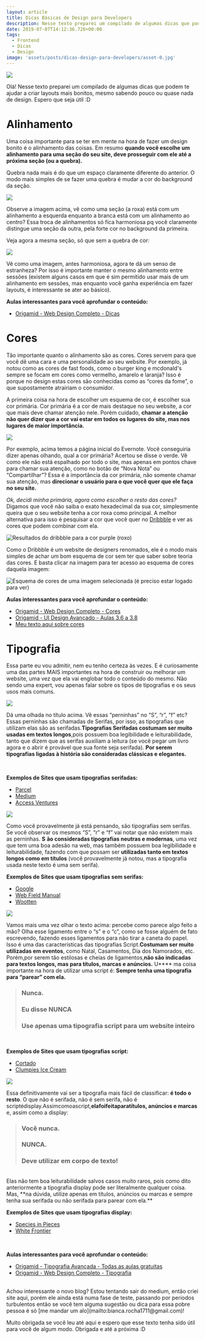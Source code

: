 ```yaml
---
layout: article
title: Dicas Básicas de Design para Developers
description: Nesse texto preparei um compilado de algumas dicas que podem te ajudar a criar layouts mais bonitos, mesmo sabendo pouco ou quase nada de design. Espero que seja útil :D
date: 2019-07-07T14:12:36.726+00:00
tags:
  - Frontend
  - Dicas
  - Design
image: 'assets/posts/dicas-design-para-developers/asset-0.jpg'
---
```


![](assets/posts/dicas-design-para-developers/asset-0.jpg)

Olá! Nesse texto preparei um compilado de algumas dicas que podem te ajudar a criar layouts mais bonitos, mesmo sabendo pouco ou quase nada de design. Espero que seja útil :D

<!--more-->

# Alinhamento

Uma coisa importante para se ter em mente na hora de fazer um design bonito é o alinhamento das coisas. Em resumo **quando você escolhe um alinhamento para uma seção do seu site, deve prosseguir com ele até a próxima seção (ou a quebra).**

Quebra nada mais é do que um espaço claramente diferente do anterior. O modo mais simples de se fazer uma quebra é mudar a cor do background da seção.

![](assets/posts/dicas-design-para-developers/asset-1.jpg)

Observe a imagem acima, vê como uma seção (a roxa) está com um alinhamento a esquerda enquanto a branca está com um alinhamento ao centro? Essa troca de alinhamentos só fica harmoniosa pq você claramente distingue uma seção da outra, pela forte cor no background da primeira.

Veja agora a mesma seção, só que sem a quebra de cor:

![](assets/posts/dicas-design-para-developers/asset-2.jpg)

Vê como uma imagem, antes harmoniosa, agora te dá um senso de estranheza? Por isso é importante manter o mesmo alinhamento entre sessões (existem alguns casos em que é sim permitido usar mais de um alinhamento em sessões, mas enquanto você ganha experiência em fazer layouts, é interessante se ater ao básico).

**Aulas interessantes para você aprofundar o conteúdo:**

- [Origamid - Web Design Completo - Dicas](https://www.origamid.com/curso/web-design-completo/2-1-6-dicas/ '- Origamid - Web Design Completo - Dicas')

# **Cores**

Tão importante quanto o alinhamento são as cores. Cores servem para que você dê uma cara e uma personalidade ao seu website. Por exemplo, já notou como as cores de fast foods, como o burger king e mcdonald's sempre se focam em cores como vermelho, amarelo e laranja? Isso é porque no design estas cores são conhecidas como as “cores da fome”, o que supostamente atrairiam o consumidor.

A primeira coisa na hora de escolher um esquema de cor, é escolher sua cor primária. Cor primária é a cor de mais destaque no seu website, a cor que mais deve chamar atenção nele. Porém cuidado, **c**​**hamar a atenção não quer dizer que a cor vai estar em todos os lugares do site, mas nos lugares de maior importância.**

![](assets/posts/dicas-design-para-developers/asset-3.jpg)

Por exemplo, acima temos a página inicial do Evernote. Você conseguiria dizer apenas olhando, qual a cor primária? Acertou se disse o verde. Vê como ele não está espalhado por todo o site, mas apenas em pontos chave para chamar sua atenção, como no botão de “Nova Nota” ou “Compartilhar”? Essa é a importância da cor primária, não somente chamar sua atenção, mas ​**direcionar o usuário para o que você quer que ele faça no seu site.**

_Ok, decidi minha primária, agora como escolher o resto das cores?​_ Digamos que você não saiba o exato hexadecimal da sua cor, simplesmente queira que o seu website tenha a cor roxa como principal. A melhor alternativa para isso é pesquisar a cor que você quer no [D​ribbble​](dribbble.com 'Dribble') ​e ver as cores que podem combinar com ela.

![Resultados do dribbble para a cor purple (roxo)](assets/posts/dicas-design-para-developers/asset-4.jpg 'Resultados do dribbble para a cor purple (roxo)')

Como o Dribbble é um website de designers renomados, ele é o modo mais simples de achar um bom esquema de cor sem ter que saber sobre teoria das cores. E basta clicar na imagem para ter acesso ao esquema de cores daquela imagem:

![Esquema de cores de uma imagem selecionada (é preciso estar logado para ver)](assets/posts/dicas-design-para-developers/asset-5.jpg 'Esquema de cores de uma imagem selecionada (é preciso estar logado para ver)')

**Aulas interessantes para você aprofundar o conteúdo:**

- [Origamid - Web Design Completo - Cores](https://www.origamid.com/curso/web-design-completo/2-1-3-cores/)
- [Origamid - UI Design Avançado - Aulas 3.6 a 3.8](https://www.origamid.com/curso/ui-design-avancado/3-6-paleta-de-cores/)
- [Meu texto aqui sobre cores](https://rochabianca.github.io/blog/como-acertar-no-esquema-de-cor-um-guia-para-iniciantes/)

# **Tipografia**

Essa parte eu vou admitir, nem eu tenho certeza às vezes. E é curiosamente uma das partes MAIS importantes na hora de construir ou melhorar um website, uma vez que ela vai englobar todo o conteúdo do mesmo. Não sendo uma expert, vou apenas falar sobre os tipos de tipografias e os seus usos mais comuns.

![](assets/posts/dicas-design-para-developers/asset-6.jpg)

Dá uma olhada no título acima. Vê essas “perninhas” no “S”, “r”, “f” etc? Essas perninhas são chamadas de Serifas, por isso, as tipografias que utilizam elas são as serifadas.**Tipografias Serifadas costumam ser muito usadas em textos longos**,**​** pois possuem boa legibilidade e leiturabilidade, tanto que dizem que as serifas auxiliam a leitura (se você pegar um livro agora e o abrir é provável que sua fonte seja serifada). ​**Por serem tipografias ligadas à história são consideradas clássicas e elegantes.**

<br/>

**Exemplos de Sites que usam tipografias serifadas:**

- [Parcel](https://www.fromparcel.com/)
- [Medium](https://medium.com/)
- [Access Ventures](https://accessventures.org/)

![](assets/posts/dicas-design-para-developers/asset-7.jpg)

Como você provavelmente já está pensando, são tipografias sem serifas. Se você observar os mesmos “S”, “r” e “f” vai notar que não existem mais as perninhas. **S**​ **ão consideradas tipografias neutras e modernas**,**​** uma vez que tem uma boa adesão na web, mas também possuem boa legibilidade e leiturabilidade, fazendo com que possam ser ​**utilizadas tanto em textos longos como em títulos​** (você provavelmente já notou, mas a tipografia usada neste texto é uma sem serifa). <br/>

**Exemplos de Sites que usam tipografias sem serifas:**

- [Google](google.com)
- [Web Field Manual](https://webfieldmanual.com/)
- [Wootten](http://wootten.com.au/)

![](assets/posts/dicas-design-para-developers/asset-8.jpg)

Vamos mais uma vez olhar o texto acima: percebe como parece algo feito a mão? Olha esse ligamento entre o “s” e o “c”, como se fosse alguém de fato escrevendo, fazendo esses ligamentos para não tirar a caneta do papel. Isso é uma das características das tipografias Script. ​**Costumam ser muito utilizadas em eventos**,**​** como Natal, Casamentos, Dia dos Namorados, etc. Porém,por serem tão estilosas e cheias de ligamentos,**não são indicadas para textos longos, mas para títulos, marcas e anúncios.** U**​** ma coisa importante na hora de utilizar uma script é: ​**Sempre tenha uma tipografia para “parear” com ela.** <br/>

> ### Nunca.
>
> ### Eu disse NUNCA
>
> ### Use apenas uma tipografia script para um website inteiro

<br/>

**Exemplos de Sites que usam tipografias script:**

- [Cortado](https://cortadoscript.com/)
- [Clumpies Ice Cream](https://www.clumpies.com/)

![](assets/posts/dicas-design-para-developers/asset-9.jpg)

Essa definitivamente vai ser a tipografia mais fácil de classificar: **é todo o resto**.**​** O que não é serifada, não é sem serifa, não é scriptédisplay.Assimcomoascript,**e**​ **lafoifeitaparatítulos, anúncios e marcas​** e, assim como a display:

> ### Você nunca.
>
> ### NUNCA.
>
> ### Deve utilizar em corpo de texto!

<br/>
Elas não tem boa leiturabilidade salvos casos muito raros, pois como dito anteriormente a tipografia display pode ser literalmente qualquer coisa. Mas, ​**na dúvida, utilize apenas em títulos, anúncios ou marcas e sempre tenha sua serifada ou não serifada para parear com ela.**
<br/>

**Exemplos de Sites que usam tipografias display:**

- [Species in Pieces](http://species-in-pieces.com/)
- [White Frontier](http://whitefrontier.ch/)

<br/>

**Aulas interessantes para você aprofundar o conteúdo:**

- [Origamid - Tipografia Avançada - Todas as aulas gratuitas](https://www.origamid.com/curso/tipografia-avancada/)
- [Origamid - Web Design Completo - Tipografia](https://www.origamid.com/curso/web-design-completo/2-1-4-tipografia/)

<br/>
Achou interessante o novo blog? Estou tentando sair do medium, então criei site aqui, porém ele ainda está numa fase de teste, passando por periodos turbulentos então se você tem alguma sugestão ou dica para essa pobre pessoa é só [me mandar um alo](mailto:bianca.rocha1711@gmail.com)!

Muito obrigada se você leu até aqui e espero que esse texto tenha sido útil para você de algum modo. Obrigada e até a próxima :D
